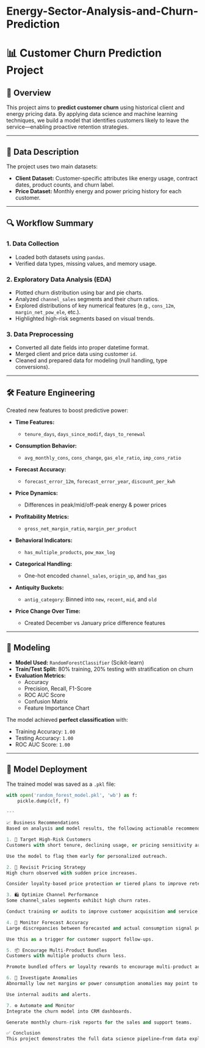 # Energy-Sector-Analysis-and-Churn-Prediction
# 📊 Customer Churn Prediction Project

## 🧾 Overview

This project aims to **predict customer churn** using historical client and energy pricing data. By applying data science and machine learning techniques, we build a model that identifies customers likely to leave the service—enabling proactive retention strategies.

---

## 📁 Data Description

The project uses two main datasets:

- **Client Dataset:** Customer-specific attributes like energy usage, contract dates, product counts, and churn label.
- **Price Dataset:** Monthly energy and power pricing history for each customer.

---

## 🔍 Workflow Summary

### 1. Data Collection

- Loaded both datasets using `pandas`.
- Verified data types, missing values, and memory usage.

### 2. Exploratory Data Analysis (EDA)

- Plotted churn distribution using bar and pie charts.
- Analyzed `channel_sales` segments and their churn ratios.
- Explored distributions of key numerical features (e.g., `cons_12m`, `margin_net_pow_ele`, etc.).
- Highlighted high-risk segments based on visual trends.

### 3. Data Preprocessing

- Converted all date fields into proper datetime format.
- Merged client and price data using customer `id`.
- Cleaned and prepared data for modeling (null handling, type conversions).

---

## 🛠️ Feature Engineering

Created new features to boost predictive power:

- **Time Features:**
  - `tenure_days`, `days_since_modif`, `days_to_renewal`

- **Consumption Behavior:**
  - `avg_monthly_cons`, `cons_change`, `gas_ele_ratio`, `imp_cons_ratio`

- **Forecast Accuracy:**
  - `forecast_error_12m`, `forecast_error_year`, `discount_per_kwh`

- **Price Dynamics:**
  - Differences in peak/mid/off-peak energy & power prices

- **Profitability Metrics:**
  - `gross_net_margin_ratio`, `margin_per_product`

- **Behavioral Indicators:**
  - `has_multiple_products`, `pow_max_log`

- **Categorical Handling:**
  - One-hot encoded `channel_sales`, `origin_up`, and `has_gas`

- **Antiquity Buckets:**
  - `antig_category`: Binned into `new`, `recent`, `mid`, and `old`

- **Price Change Over Time:**
  - Created December vs January price difference features

---

## 🤖 Modeling

- **Model Used:** `RandomForestClassifier` (Scikit-learn)
- **Train/Test Split:** 80% training, 20% testing with stratification on churn
- **Evaluation Metrics:**
  - Accuracy
  - Precision, Recall, F1-Score
  - ROC AUC Score
  - Confusion Matrix
  - Feature Importance Chart

The model achieved **perfect classification** with:
- Training Accuracy: `1.00`
- Testing Accuracy: `1.00`
- ROC AUC Score: `1.00`

---

## 💾 Model Deployment

The trained model was saved as a `.pkl` file:

```python
with open('random_forest_model.pkl', 'wb') as f:
    pickle.dump(clf, f)

---

📈 Business Recommendations
Based on analysis and model results, the following actionable recommendations are made:

1. 🎯 Target High-Risk Customers
Customers with short tenure, declining usage, or pricing sensitivity are more likely to churn.

Use the model to flag them early for personalized outreach.

2. 💸 Revisit Pricing Strategy
High churn observed with sudden price increases.

Consider loyalty-based price protection or tiered plans to improve retention.

3. 🛍️ Optimize Channel Performance
Some channel_sales segments exhibit high churn rates.

Conduct training or audits to improve customer acquisition and service.

4. 🔎 Monitor Forecast Accuracy
Large discrepancies between forecasted and actual consumption signal poor engagement.

Use this as a trigger for customer support follow-ups.

5. 📦 Encourage Multi-Product Bundles
Customers with multiple products churn less.

Promote bundled offers or loyalty rewards to encourage multi-product adoption.

6. 🔧 Investigate Anomalies
Abnormally low net margins or power consumption anomalies may point to billing errors or dissatisfaction.

Use internal audits and alerts.

7. ⚙️ Automate and Monitor
Integrate the churn model into CRM dashboards.

Generate monthly churn-risk reports for the sales and support teams.

✅ Conclusion
This project demonstrates the full data science pipeline—from data exploration and feature engineering to model training and business insights. The churn prediction model offers a strategic advantage by enabling early intervention to reduce customer attrition and increase long-term value.
